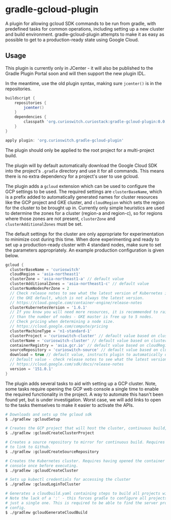 # gradle-gcloud-plugin

A plugin for allowing gcloud SDK commands to be run from gradle, with predefined tasks for common 
operations, including setting up a new cluster and build environment. gradle-gcloud-plugin attempts
to make it as easy as possible to get to a production-ready state using Google Cloud.

## Usage

This plugin is currently only in JCenter - it will also be published to the Gradle Plugin Portal
soon and will then support the new plugin IDL.

In the meantime, use the old plugin syntax, making sure ```jcenter()``` is in the repositories.

```groovy
buildscript {
    repositories {
        jcenter()
    }
    dependencies {
        classpath 'org.curioswitch.curiostack:gradle-gcloud-plugin:0.0.1'
    }
}

apply plugin: 'org.curioswitch.gradle-gcloud-plugin'
```

The plugin should only be applied to the root project for a multi-project build.

The plugin will by default automatically download the Google Cloud SDK into the project's 
```.gradle``` directory and use it for all commands. This means there is no extra dependency for a
project's user to use gcloud.

The plugin adds a ```gcloud``` extension which can be used to configure the GCP settings to be used.
The required settings are ```clusterBaseName```, which is a prefix added to automatically generated
names for cluster resources like the GCP project and GKE cluster, and ```cloudRegion``` which sets
the region for the cluster to be brought up in. Currently only simple heuristics are used to
determine the zones for a cluster (region-a and region-c), so for regions where those zones are not
present, ```clusterZone``` and ```clusterAdditionalZones``` must be set.

The default settings for the cluster are only appropriate for experimentation to minimize cost
during this time. When done experimenting and ready to set up a production-ready cluster with 4
standard nodes, make sure to set the parameters appropriately. An example production configuration
is given below.

```groovy
gcloud {
  clusterBaseName = 'curioswitch'
  cloudRegion = 'asia-northeast1'
  clusterZone = 'asia-northeast1-a' // default value
  clusterAdditionalZones = 'asia-northeast1-c' // default value
  clusterNumNodesPerZone = 2
  // Check release notes to see what the latest version of Kubernetes is. By default, it will use
  // the GKE default, which is not always the latest version.
  // https://cloud.google.com/container-engine/release-notes
  clusterKubernetesVersion = '1.6.1'
  // If you know you will need more resources, it is recommended to raise the machine size rather
  // than the number of nodes - GKE master is free up to 5 nodes.
  // Check pricing when determining a node size.
  // https://cloud.google.com/compute/pricing
  clusterMachineType = 'n1-standard-1'
  clusterProject = 'curioswitch-cluster' // default value based on clusterBaseName
  clusterName = 'curioswitch-cluster' // default value based on clusterBaseName
  containerRegistry = 'asia.gcr.io' // default value based on cloudRegion
  sourceRepository = 'curioswitch-source' // default value based on clusterBaseName
  download = true // default value, instructs plugin to automatically download the gcloud SDK
  // Default value - check release notes to see what the latest version is and specify it here.
  // https://cloud.google.com/sdk/docs/release-notes
  version = '151.0.1'
}

```

The plugin adds several tasks to aid with setting up a GCP cluster. Note, some tasks require opening
the GCP web console a single time to enable the required functionality in the project. A way to
automate this hasn't been found yet, but is under investigation. Worst case, we will add links to
open to the tasks themselves to make it easier to activate the APIs.

```bash
# Downloads and sets up the gcloud sdk
$ ./gradlew :gcloudSetup

# Creates the GCP project that will host the cluster, continuous build, etc
$ ./gradlew :gcloudCreateClusterProject

# Creates a source repository to mirror for continuous build. Requires interaction in web console
# to link to Github.
$ ./gradlew :gcloudCreateSourceRepository

# Creates the Kubernetes cluster. Requires having opened the container engine section of the web
# console once before executing.
$ ./gradlew :gcloudCreateCluster

# Sets up kubectl credentials for accessing the cluster
$ ./gradlew :gcloudLoginToCluster

# Generates a cloudbuild.yaml containing steps to build all projects with [curio-server-plugin](https://github.com/curioswitch/curiostack/tree/master/tools/gradle-plugins/gradle-curio-server-plugin)
# Note the lack of a ':' - this forces gradle to configure all projects in the build, rather than
# just a single one. This is required to be able to find the server projects while generating the
# config.
$ ./gradlew gcloudGenerateCloudBuild
```
